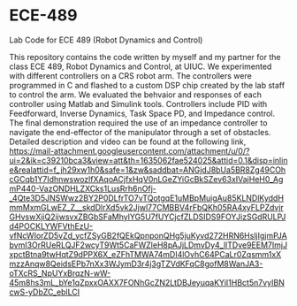 # ECE-489
Lab Code for ECE 489 (Robot Dynamics and Control)

This repository contains the code written by myself and my partner for the class ECE 489, Robot Dynamics and Control, at UIUC. We experimented with different controllers on a CRS robot arm.
The controllers were programmed in C and flashed to a custom DSP chip created by the lab staff to control the arm. We evaluated the behvaior and responses of each controller using Matlab and Simulink tools.
Controllers include PID with Feedforward, Inverse Dynamics, Task Space PD, and Impedance control.
The final demonstration required the use of an impedance controller to navigate the end-effector of the manipulator through a set of obstacles.
Detailed description and video can be found at the following link, https://mail-attachment.googleusercontent.com/attachment/u/0/?ui=2&ik=c39210bca3&view=att&th=1635062fae524025&attid=0.1&disp=inline&realattid=f_jh29xw1h0&safe=1&zw&saddbat=ANGjdJ8bUa5BR8Zg49COhcGCqb1Y7IdhnwswozlfXAqoACjfxHqV0nLGeZYiGcBkSZev63xIVajHeH0_AgmP440-VazONDHLZXCks1LusRrh6nOfj-_4Qte3D5JNSWwz2BY2P0DLfrTO7vTQotgqE1uMBpMuigAu85KLNDlKyddHmmMxmGLwEZ_Z__skdDlrXd5vk2Jjwl77CMBBV4rFbQKh05RA4xyFLPZdvjrGHvswXjiQ2ijwsvxZBGbSFaMhylYG5U7fUYCjcfZLDSIDS9FOYJizSGdRULPJd4POCKLYWFVthEzU-vfNcWIorZD5vZd_ycfZSyGB2fQEkQpnponQHg5juKyvd272HRN6HsljIgjmPJAbvmI3OrRUeRLQJF2wcyT9Wt5CaFWZleH8pAJjLDmvDy4_llTDve9EEM7ImjJxpctBtna9twHqtZ9dPPX6X_eZFhTMWA74mDI4lOvhC64PCaLr0Zqsmm1xXmzzAnqw8QeidsEPb7nXx3WJymD3r4j3gTZVdKFqC8gofM8WanJA3-oTXcRS_NpUYxBrqzN-wW-45m8hs3mL_bYe1qZpxxOAXX7FONhGcZN2LtDBJeyuqaKYiI1HBct5n7vyIBNcwS-yDbZC_eblLCI
